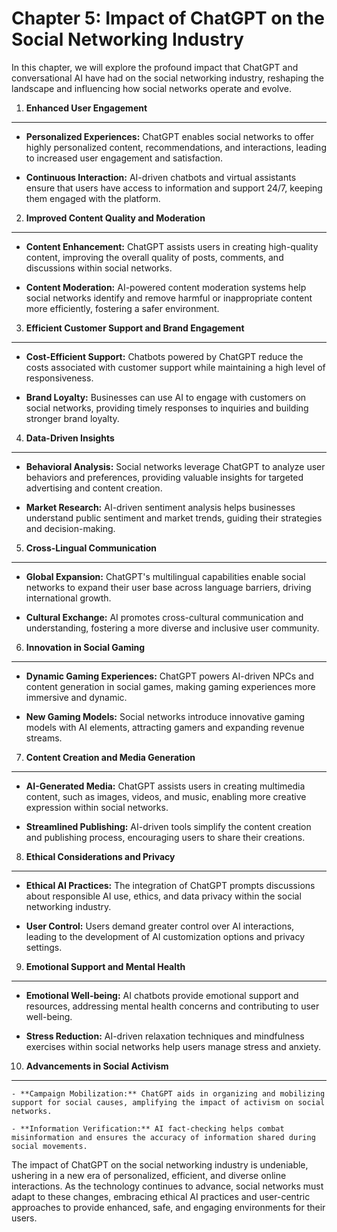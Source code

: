 Chapter 5: Impact of ChatGPT on the Social Networking Industry
==============================================================

In this chapter, we will explore the profound impact that ChatGPT and conversational AI have had on the social networking industry, reshaping the landscape and influencing how social networks operate and evolve.

1. **Enhanced User Engagement**
-------------------------------

* **Personalized Experiences:** ChatGPT enables social networks to offer highly personalized content, recommendations, and interactions, leading to increased user engagement and satisfaction.

* **Continuous Interaction:** AI-driven chatbots and virtual assistants ensure that users have access to information and support 24/7, keeping them engaged with the platform.

2. **Improved Content Quality and Moderation**
----------------------------------------------

* **Content Enhancement:** ChatGPT assists users in creating high-quality content, improving the overall quality of posts, comments, and discussions within social networks.

* **Content Moderation:** AI-powered content moderation systems help social networks identify and remove harmful or inappropriate content more efficiently, fostering a safer environment.

3. **Efficient Customer Support and Brand Engagement**
------------------------------------------------------

* **Cost-Efficient Support:** Chatbots powered by ChatGPT reduce the costs associated with customer support while maintaining a high level of responsiveness.

* **Brand Loyalty:** Businesses can use AI to engage with customers on social networks, providing timely responses to inquiries and building stronger brand loyalty.

4. **Data-Driven Insights**
---------------------------

* **Behavioral Analysis:** Social networks leverage ChatGPT to analyze user behaviors and preferences, providing valuable insights for targeted advertising and content creation.

* **Market Research:** AI-driven sentiment analysis helps businesses understand public sentiment and market trends, guiding their strategies and decision-making.

5. **Cross-Lingual Communication**
----------------------------------

* **Global Expansion:** ChatGPT's multilingual capabilities enable social networks to expand their user base across language barriers, driving international growth.

* **Cultural Exchange:** AI promotes cross-cultural communication and understanding, fostering a more diverse and inclusive user community.

6. **Innovation in Social Gaming**
----------------------------------

* **Dynamic Gaming Experiences:** ChatGPT powers AI-driven NPCs and content generation in social games, making gaming experiences more immersive and dynamic.

* **New Gaming Models:** Social networks introduce innovative gaming models with AI elements, attracting gamers and expanding revenue streams.

7. **Content Creation and Media Generation**
--------------------------------------------

* **AI-Generated Media:** ChatGPT assists users in creating multimedia content, such as images, videos, and music, enabling more creative expression within social networks.

* **Streamlined Publishing:** AI-driven tools simplify the content creation and publishing process, encouraging users to share their creations.

8. **Ethical Considerations and Privacy**
-----------------------------------------

* **Ethical AI Practices:** The integration of ChatGPT prompts discussions about responsible AI use, ethics, and data privacy within the social networking industry.

* **User Control:** Users demand greater control over AI interactions, leading to the development of AI customization options and privacy settings.

9. **Emotional Support and Mental Health**
------------------------------------------

* **Emotional Well-being:** AI chatbots provide emotional support and resources, addressing mental health concerns and contributing to user well-being.

* **Stress Reduction:** AI-driven relaxation techniques and mindfulness exercises within social networks help users manage stress and anxiety.

10. **Advancements in Social Activism**
---------------------------------------

    - **Campaign Mobilization:** ChatGPT aids in organizing and mobilizing support for social causes, amplifying the impact of activism on social networks.

    - **Information Verification:** AI fact-checking helps combat misinformation and ensures the accuracy of information shared during social movements.

The impact of ChatGPT on the social networking industry is undeniable, ushering in a new era of personalized, efficient, and diverse online interactions. As the technology continues to advance, social networks must adapt to these changes, embracing ethical AI practices and user-centric approaches to provide enhanced, safe, and engaging environments for their users.
